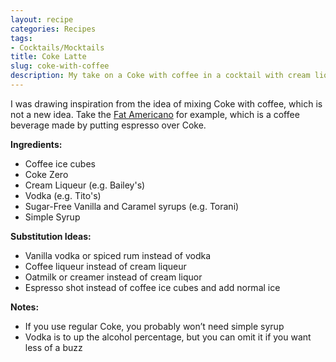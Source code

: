 ```yaml
---
layout: recipe
categories: Recipes
tags:
- Cocktails/Mocktails
title: Coke Latte
slug: coke-with-coffee
description: My take on a Coke with coffee in a cocktail with cream liqueur.
---
```


I was drawing inspiration from the idea of mixing Coke with coffee, which is not a new idea. Take the [Fat Americano](https://www.homegrounds.co/fat-americano/) for example, which is a coffee beverage made by putting espresso over Coke.

**Ingredients:**
* Coffee ice cubes
* Coke Zero
* Cream Liqueur (e.g. Bailey's)
* Vodka (e.g. Tito's)
* Sugar-Free Vanilla and Caramel syrups (e.g. Torani)
* Simple Syrup

**Substitution Ideas:**
* Vanilla vodka or spiced rum instead of vodka
* Coffee liqueur instead of cream liqueur 
* Oatmilk or creamer instead of cream liquor
* Espresso shot instead of coffee ice cubes and add normal ice

**Notes:**
* If you use regular Coke, you probably won’t need simple syrup
* Vodka is to up the alcohol percentage, but you can omit it if you want less of a buzz